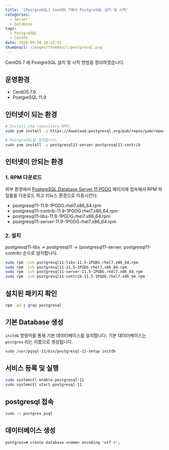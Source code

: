 ```yaml
---
title: '[PostgreSQL] CentOS 7에서 PostgreSQL 설치 및 시작'
categories:
  - Server
  - Database
tags:
  - PostgreSQL
  - CentOS
date: 2020-09-10 18:22:53
thumbnail: /images/thumbnail/postgresql.png
---
```


CentOS 7 에 PostgreSQL 설치 및 시작 방법을 정리하였습니다.

## 운영환경

- CentOS 7.6
- PostgreSQL 11.9

## 인터넷이 되는 환경

```bash
# Install the repository RPM:
sudo yum install -y https://download.postgresql.org/pub/repos/yum/reporpms/EL-7-x86_64/pgdg-redhat-repo-latest.noarch.rpm

# PostgreSQL을 설치합니다.
sudo yum install -y postgresql11-server postgresql11-contrib
```

## 인터넷이 안되는 환경

### 1. RPM 다운로드

외부 환경에서 [PostgreSQL Database Server 11 PGDG](https://yum.postgresql.org/11/redhat/rhel-7-x86_64/repoview/postgresqldbserver11.group.html) 페이지에 접속해서 RPM 파일들을 다운로드 하고 리눅스 환경으로 이동시킨다.

- postgresql11-11.9-1PGDG.rhel7.x86_64.rpm
- postgresql11-contrib-11.9-1PGDG.rhel7.x86_64.rpm
- postgresql11-libs-11.9-1PGDG.rhel7.x86_64.rpm
- postgresql11-server-11.9-1PGDG.rhel7.x86_64.rpm

### 2. 설치

postgresql11-libs -> postgresql11 -> (postgresql11-server, postgresql11-contrib) 순으로 설치합니다.

```bash
sudo rpm -ivh postgresql11-libs-11.5-1PGDG.rhel7.x86_64.rpm
sudo rpm -ivh postgresql11-11.5-1PGDG.rhel7.x86_64.rpm
sudo rpm -ivh postgresql11-server-11.5-1PGDG.rhel7.x86_64.rpm
sudo rpm -ivh postgresql11-contrib-11.5-1PGDG.rhel7.x86_64.rpm
```

## 설치된 패키지 확인

```bash
rpm -qa | grep postgresql
```

## 기본 Database 생성

`initdb` 명령어를 통해 기본 데이터베이스를 설치합니다. 기본 데이터베이스는 `postgres` 라는 이름으로 생성됩니다.

```bash
sudo /usr/pgsql-11/bin/postgresql-11-setup initdb
```

## 서비스 등록 및 실행

```bash
sudo systemctl enable postgresql-11
sudo systemctl start postgresql-11
```

## postgresql 접속

```bash
sudo -u postgres psql
```

## 데이터베이스 생성

```cmd
postgres=# create database <name> encoding 'utf-8';
```
